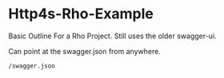 # Http4s-Rho-Example

Basic Outline For a Rho Project. Still uses the older swagger-ui. 

Can point at the swagger.json from anywhere.

`/swagger.json`